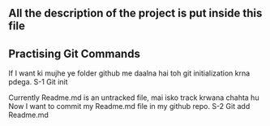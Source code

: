 ## All the description of the project is put inside this file
## Practising Git Commands

If I want ki mujhe ye folder github me daalna hai toh git initialization krna pdega.
S-1 Git init

Currently Readme.md is an untracked file, mai isko track krwana chahta hu
Now I want to commit my Readme.md file in my github repo. 
S-2 Git add Readme.md